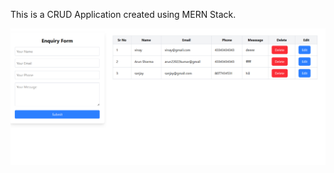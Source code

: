 This is a CRUD Application created using MERN Stack.

![alt text](https://github.com/arun596/FullStack-CRUD-Application-using-MERN/blob/main/Screenshot%202025-03-02%20160525.png?raw=true)
